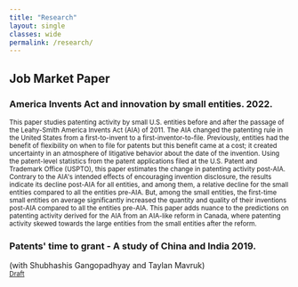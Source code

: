 ```yaml
---
title: "Research"
layout: single
classes: wide
permalink: /research/
---
```


## Job Market Paper

### America Invents Act and innovation by small entities. 2022.

<small>
This paper studies patenting activity by small U.S. entities before and after the passage of the Leahy-Smith America Invents Act (AIA) of 2011. The AIA changed the patenting rule in the United States from a first-to-invent to a first-inventor-to-file. Previously, entities had the benefit of flexibility on when to file for patents but this benefit came at a cost; it created uncertainty in an atmosphere of litigative behavior about the date of the invention. Using the patent-level statistics from the patent applications filed at the U.S. Patent and Trademark Office (USPTO), this paper estimates the change in patenting activity post-AIA. Contrary to the AIA's intended effects of encouraging invention disclosure, the results indicate its decline post-AIA for all entities, and among them, a relative decline for the small entities compared to all the entities pre-AIA. But, among the small entities, the first-time small entities on average significantly increased the quantity and quality of their inventions post-AIA compared to all the entities pre-AIA. This paper adds nuance to the predictions on patenting activity derived for the AIA from an AIA-like reform in Canada, where patenting activity skewed towards the large entities from the small entities after the reform.
</small>

### Patents' time to grant - A study of China and India 2019.
(with Shubhashis Gangopadhyay and Taylan Mavruk)
<br/><small>[Draft](https://papers.ssrn.com/sol3/papers.cfm?abstract_id=3403293)</small><br>
